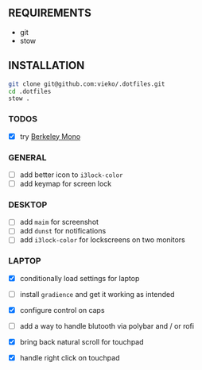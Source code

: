 ## REQUIREMENTS
- git
- stow 

## INSTALLATION
```bash
git clone git@github.com:vieko/.dotfiles.git
cd .dotfiles
stow .
```

### TODOS
- [x] try [Berkeley Mono](https://berkeleygraphics.com/typefaces/berkeley-mono/)

### GENERAL
- [ ] add better icon to `i3lock-color`
- [ ] add keymap for screen lock

### DESKTOP
- [ ] add `maim` for screenshot
- [ ] add `dunst` for notifications
- [ ] add `i3lock-color` for lockscreens on two monitors

### LAPTOP
- [x] conditionally load settings for laptop
- [ ] install `gradience` and get it working as intended
- [x] configure control on caps
- [ ] add a way to handle blutooth via polybar and / or rofi
- [x] bring back natural scroll for touchpad
- [x] handle right click on touchpad

